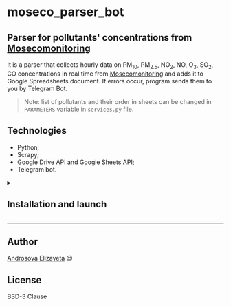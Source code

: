 # moseco_parser_bot

## Parser for pollutants' concentrations from [Mosecomonitoring]

It is a parser that collects hourly data on PM<sub>10</sub>, PM<sub>2.5</sub>, NO<sub>2</sub>, NO, O<sub>3</sub>, SO<sub>2</sub>, CO concentrations in real time from [Mosecomonitoring] and adds it to Google Spreadsheets document. If errors occur, program sends them to you by Telegram Bot.
> Note: list of pollutants and their order in sheets can be changed in `PARAMETERS` variable in `services.py` file.


## Technologies

- Python;
- Scrapy;
- Google Drive API and Google Sheets API;
- Telegram bot.


<details><summary><h2>Installation and launch</h2></summary>

- Clone the repository and go to its folder via command line:

    ```bash
    git clone https://github.com/photometer/moseco_parser_bot
    cd moseco_parser_bot
   ```

- Create and activate virtual environment

    * On Linux/MacOS:

        ```bash
        python3 -m venv venv
        source venv/bin/activate
        ```

    * On Windows:

        ```bash
        python -m venv venv
        . venv/Scripts/activate
        ```

- In venv upgrade package manager `pip` and install requirements (Windows):

    ```bash
    python -m pip install --upgrade pip
    pip install -r requirements.txt
    ```

- Create `.env` file and fill it with necessary values:

    ```env
    TYPE=<type>
    PROJECT_ID=<project_id>
    PRIVATE_KEY_ID=<private_key_id>
    PRIVATE_KEY=<private_key>
    CLIENT_EMAIL=<client_email>
    CLIENT_ID=<client_id>
    AUTH_URI=<auth_uri>
    TOKEN_URI=<token_uri>
    AUTH_PROVIDER_X509_CERT_URL=<auth_provider_x509_cert_url>
    CLIENT_X509_CERT_URL=<client_x509_cert_url>
    EMAIL=<email that will be allowed to edit the spreadsheet>
    SPREADSHEET_ID=<spreadsheet id, fill it after creating the spreadsheet!>
    TELEGRAM_TOKEN=<telegram_token>
    TELEGRAM_CHAT_ID=<your_telegram_id>
    ```

    > Note: get all variables before `EMAIL` from service account access key to Google Cloud Platform JSON-file, `TELEGRAM_TOKEN` from [@BotFather](https://t.me/BotFather) and `TELEGRAM_CHAT_ID` from [@userinfobot](https://t.me/userinfobot).

- All launch options shold be done in `./moseco/moseco` directory:

    ```bash
    cd moseco/moseco
    ```

- Create spreasheet and get its id:

    ```bash
    python spreadsheets.py -c
    ```

    > Note: copy spreasheet id from output and add it to `.env` file

- Launch parsing + updating the spreadsheet

    * If you want one-time execution:

        ```bash
        scrapy crawl moseco
        ```

    * Continious execution on local PC:

        ```bash
        python main.py
        ```

        > Note: Requests to [Mosecomonitoring] will be sent hourly (you can change this time in seconds in `RETRY_TIME` variable). If there are errors during crawling, last error wil be sent to you via Telegram bot. Don't forget to activate the bot in order to receive messages!
        > 
        > In `BOT_MESSAGE_TIMES` there are hours during which bot will send a message about how many times crawling has been done from the previous such message to track the continuity of the process. You can change hours or disable info message setting `()`.

</details>

---


## Author
[Androsova Elizaveta](https://github.com/photometer) :wink:


## License
BSD-3 Clause


[//]: # (These are reference links used in the body of this note and get stripped out when the markdown processor does its job)

   [Mosecomonitoring]: <https://mosecom.mos.ru/>
